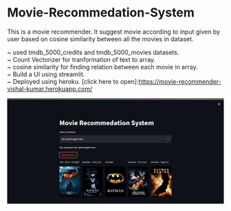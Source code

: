 # Movie-Recommedation-System
This is a movie recommender. It suggest movie according to input given by user based on cosine similarity between all the movies in dataset. 

~ used tmdb_5000_credits and tmdb_5000_movies datasets.<br>
~ Count Vectorizer for tranformation of text to array.<br>
~ cosine similarity for finding relation between each movie in array.<br>
~ Build a UI using streamlit.<br>
~ Deployed using heroku.
[click here to open]:https://movie-recommender-vishal-kumar.herokuapp.com/

![Screenshot](https://github.com/vishal-936/Movie-Recommedation-System/blob/e304de907e5a742e1554592a6d1a6d1dd211b73d/Screenshot%20(79).png)
